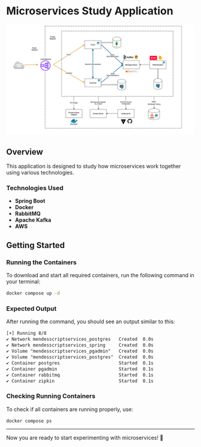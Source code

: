 # Microservices Study Application

![Full Architecture](./github/arch.png)

## Overview
This application is designed to study how microservices work together using various technologies.

### Technologies Used
- **Spring Boot**
- **Docker**
- **RabbitMQ**
- **Apache Kafka**
- **AWS**

## Getting Started

### Running the Containers
To download and start all required containers, run the following command in your terminal:

```sh
docker compose up -d
```

### Expected Output
After running the command, you should see an output similar to this:

```
[+] Running 8/8
✔ Network mendesscriptservices_postgres   Created  0.0s
✔ Network mendesscriptservices_spring     Created  0.0s
✔ Volume "mendesscriptservices_pgadmin"   Created  0.0s
✔ Volume "mendesscriptservices_postgres"  Created  0.0s
✔ Container postgres                      Started  0.1s
✔ Container pgadmin                       Started  0.1s
✔ Container rabbitmq                      Started  0.1s
✔ Container zipkin                        Started  0.1s
```

### Checking Running Containers
To check if all containers are running properly, use:

```sh
docker compose ps
```

---

Now you are ready to start experimenting with microservices! 🚀